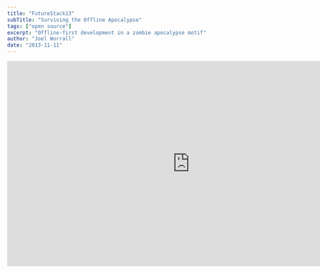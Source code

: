 ```yaml
---
title: "FutureStack13"
subTitle: "Surviving the Offline Apocalypse"
tags: ["open source"]
excerpt: "Offline-first development in a zombie apocalypse motif"
author: "Joel Worrall"
date: "2013-11-11"
---
```


<iframe width="854" height="480" src="https://www.youtube.com/embed/i6Q8ZWpEIVs" frameborder="0" allow="accelerometer; autoplay; clipboard-write; encrypted-media; gyroscope; picture-in-picture" allowfullscreen></iframe>
